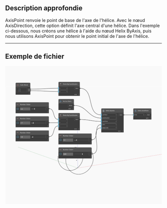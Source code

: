 ## Description approfondie
AxisPoint renvoie le point de base de l'axe de l'hélice. Avec le nœud AxisDirection, cette option définit l'axe central d'une hélice. Dans l'exemple ci-dessous, nous créons une hélice à l'aide du nœud Helix ByAxis, puis nous utilisons AxisPoint pour obtenir le point initial de l'axe de l'hélice.
___
## Exemple de fichier

![AxisPoint](./Autodesk.DesignScript.Geometry.Helix.AxisPoint_img.jpg)

